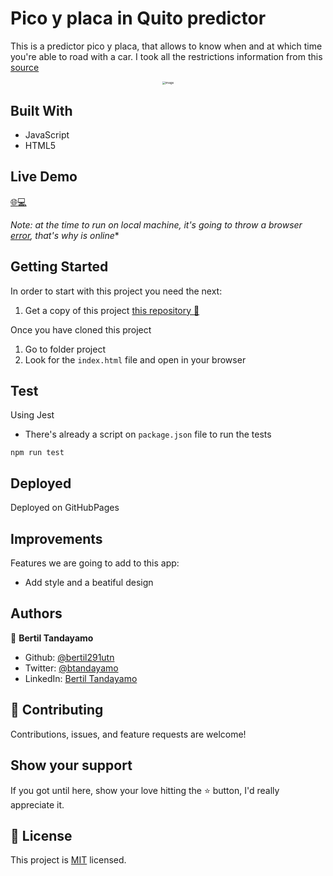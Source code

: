 
# Pico y placa in Quito predictor

This is a predictor pico y placa, that allows to know when and at which time you're able to road with a car. I took all the restrictions information from this [source](https://www.eltelegrafo.com.ec/images/Fotos_ElTelegrafo/EdicionImpresa/2019/Mayo/23/infografia/REG_pico_placa-01.jpg?ver=1558580886558)

<div style="text-align: center;"><img src="https://user-images.githubusercontent.com/24902525/102561418-a7db9f80-40a2-11eb-9ba2-228846ae2b49.gif" alt="image" style="zoom: 33%;" /></div>



## Built With 

- JavaScript
- HTML5

## Live Demo

[:globe_with_meridians::computer:](https://bertil291utn.github.io/pico_placa_predictor/)

*Note: at the time to run on local machine, it's going to throw a browser [error](https://user-images.githubusercontent.com/24902525/102561701-5b449400-40a3-11eb-9bd1-9067d70e5690.png), that's why is online**
## Getting Started

In order to start with this project you need the next:

1. Get a copy of this project [this repository :blue_book:](https://github.com/bertil291utn/pico_placa_predictor.git)

Once you have cloned this project
1. Go to folder project 
2. Look for the `index.html` file and open in your browser


## Test
Using Jest 
- There's already a script on `package.json` file to run the tests
```
npm run test
```
## Deployed 

Deployed on GitHubPages  

## Improvements

Features we are going to add to this app:
- Add style and a beatiful design 

## Authors

👤 **Bertil Tandayamo**

- Github: [@bertil291utn](https://github.com/bertil291utn)
- Twitter: [@btandayamo](https://twitter.com/batandayamo)
- LinkedIn: [Bertil Tandayamo](http://bit.ly/bertil_linkedin)

## 🤝 Contributing

Contributions, issues, and feature requests are welcome!

## Show your support

If you got until here, show your love hitting the ⭐️ button, I'd really appreciate it.

## 📝 License

This project is [MIT](LICENSE) licensed.
